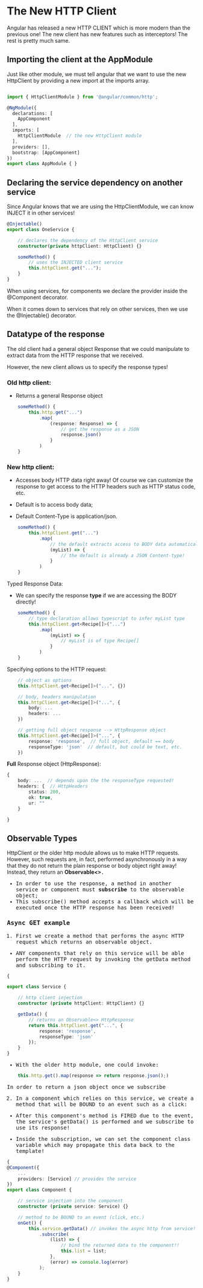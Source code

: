 # The New HTTP Client

Angular has released a new HTTP CLIENT which is more modern than the previous one! The new client has new features such as interceptors! The rest is pretty much same.

## Importing the client at the AppModule

Just like other module, we must tell angular that we want to use the new HttpClient by providing a new import at the imports array.

```typescript 

import { HttpClientModule } from '@angular/common/http';

@NgModule({
  declarations: [
    AppComponent
  ],
  imports: [
    HttpClientModule  // the new HttpClient module
  ],
  providers: [],
  bootstrap: [AppComponent]
})
export class AppModule { }
```

## Declaring the service dependency on another service

Since Angular knows that we are using the HttpClientModule, we can know INJECT it in other services!

```typescript 
@Injectable()
export class OneService {

    // declares the dependency of the HttpClient service
    constructor(private httpClient: HttpClient) {}

    someMethod() {
        // uses the INJECTED client service
        this.httpClient.get("...");
    }
}
```

When using services, for components we declare the provider inside the @Component decorator.

When it comes down to services that rely on other services, then we use the @Injectable() decorator.

## Datatype of the response

The old client had a general object Response that we could manipulate to extract data from the HTTP response that we received.

However, the new client allows us to specify the response types!

### Old http client:

* Returns a general Response object

```typescript 
    someMethod() {
        this.http.get("...")
            .map(
                (response: Response) => {
                    // get the response as a JSON
                    response.json()
                }
            )
    }
```

### New http client: 

* Accesses body HTTP data right away! Of course we can customize the response to get access to the HTTP headers such as HTTP status code, etc.

* Default is to access body data;
* Default Content-Type is application/json.

```typescript 
    someMethod() {
        this.httpClient.get("...")
            .map(
                // the default extracts access to BODY data automatically
                (myList) => {
                    // the default is already a JSON Content-type!
                }
            )
    }
```

Typed Response Data:

* We can specify the response **type** if we are accessing the BODY directly!

```typescript 
    someMethod() {
        // type declaration allows typescript to infer myList type
        this.httpClient.get<Recipe[]>("...")
            .map(
                (myList) => {
                    // myList is of type Recipe[]
                }
            )
    }
```

Specifying options to the HTTP request:

```typescript 
    // object as options
    this.httpClient.get<Recipe[]>("...", {})

    // body, headers manipulation
    this.httpClient.get<Recipe[]>("...", {
        body: ...
        headers: ...
    })

    // getting full object response --> HttpResponse object
    this.httpClient.get<Recipe[]>("...", {
        response: 'response',  // full object, default == body
        responseType: 'json'  // default, but could be text, etc.
    })
```

**Full** Response object (HttpResponse):

```typescript
{
    body: ...  // depends upon the the responseType requested!
    headers: {  // HttpHeaders
        status: 200,
        ok: true,
        ur: ""
    }

} 
```
## Observable Types

HttpClient or the older http module allows us to make HTTP requests. However, such requests are, in fact, performed asynchronously in a way that they do not return the plain response or body object right away! Instead, they return an **Observable<<TT>>**.

* In order to use the response, a method in another service or component must **subscribe** to the observable object;
* This subscribe() method accepts a callback which will be executed once the HTTP response has been received!

### Async GET example

1. First we create a method that performs the async HTTP request which returns an observable object.

* ANY components that rely on this service will be able perform the HTTP request by invoking the getData method and subscribing to it.

```typescript
{

export class Service {

    // http client injection
    constructor (private httpClient: HttpClient) {}

    getData() {
        // returns an Observable<> HttpResponse
        return this.httpClient.get("...", {
            response: 'response',  
            responseType: 'json'
        });
    }        
}
```

* With the older http module, one could invoke:

```typescript
    this.http.get().map(response => return response.json();)
```

In order to return a json object once we subscribe

2. In a component which relies on this service, we create a method that will be BOUND to an event such as a click:

* After this component's method is FIRED due to the event, the service's getData() is performed and we subscribe to use its response!

* Inside the subscription, we can set the component class variable which may propagate this data back to the template!

```typescript
{
@Component({
    ...
    providers: [Service] // provides the service
})
export class Component {

    // service injection into the component
    constructor (private service: Service) {}

    // method to be BOUND to an event (click, etc.)
    onGet() {
        this.service.getData() // invokes the async http from service!
            .subscribe(
                (list) => {
                    // bind the returned data to the component!!
                    this.list = list;
                },
                (error) => console.log(error)
            );
    }      
}
```

